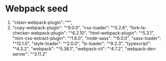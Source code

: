 # Webpack seed

1. "clean-webpack-plugin": "\*",
2. "copy-webpack-plugin": "^9.0.0",
"css-loader": "^5.2.6",
"fork-ts-checker-webpack-plugin": "^6.2.10",
"html-webpack-plugin": "^5.3.1",
"mini-css-extract-plugin": "^1.6.0",
"node-sass": "^6.0.0",
"sass-loader": "^12.1.0",
"style-loader": "^2.0.0",
"ts-loader": "^9.2.3",
"typescript": "^4.3.2",
"webpack": "^5.38.1",
"webpack-cli": "^4.7.2",
"webpack-dev-server": "^3.11.2"
